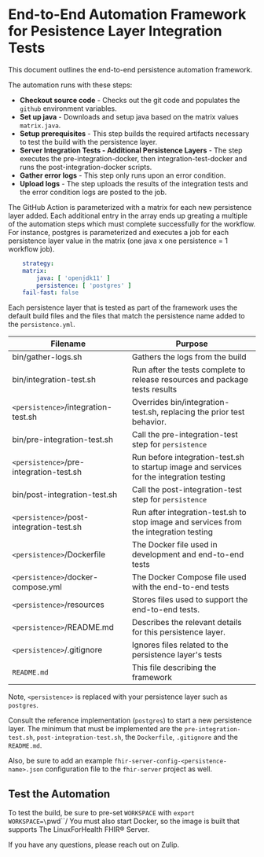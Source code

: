 # End-to-End Automation Framework for Pesistence Layer Integration Tests

This document outlines the end-to-end persistence automation framework. 

The automation runs with these steps: 

- **Checkout source code** - Checks out the git code and populates the `github` environment variables.
- **Set up java** - Downloads and setup java based on the matrix values `matrix.java`.
- **Setup prerequisites** - This step builds the required artifacts necessary to test the build with the persistence layer. 
- **Server Integration Tests - Additional Persistence Layers** - The step executes the pre-integration-docker, then integration-test-docker and runs the post-integration-docker scripts.
- **Gather error logs** - This step only runs upon an error condition. 
- **Upload logs** - The step uploads the results of the integration tests and the error condition logs are posted to the job. 

The GitHub Action is parameterized with a matrix for each new persistence layer added. Each additional entry in the array ends up greating a multiple of the automation steps which must complete successfully for the workflow. For instance, postgres is parameterized and executes a job for each persistence layer value in the matrix (one java x one persistence = 1 workflow job). 

``` yaml
    strategy:
    matrix:
        java: [ 'openjdk11' ]
        persistence: [ 'postgres' ]
    fail-fast: false
```

Each persistence layer that is tested as part of the framework uses the default build files and the files that match the persistence name added to the `persistence.yml`.

|Filename|Purpose|
|----------|----------------|
|bin/gather-logs.sh|Gathers the logs from the build|
|bin/integration-test.sh|Run after the tests complete to release resources and package tests results|
|`<persistence>`/integration-test.sh|Overrides bin/integration-test.sh, replacing the prior test behavior.|
|bin/pre-integration-test.sh|Call the pre-integration-test step for `persistence`|
|`<persistence>`/pre-integration-test.sh|Run before integration-test.sh to startup image and services for the integration testing|
|bin/post-integration-test.sh|Call the post-integration-test step for `persistence`|
|`<persistence>`/post-integration-test.sh|Run after integration-test.sh to stop image and services from the integration testing|
|`<persistence>`/Dockerfile|The Docker file used in development and end-to-end tests|
|`<persistence>`/docker-compose.yml|The Docker Compose file used with the end-to-end tests|
|`<persistence>`/resources| Stores files used to support the end-to-end tests. |
|`<persistence>`/README.md|Describes the relevant details for this persistence layer.|
|`<persistence>`/.gitignore|Ignores files related to the persistence layer's tests|
|`README.md`|This file describing the framework|

Note, `<persistence>` is replaced with your persistence layer such as `postgres`. 

Consult the reference implementation (`postgres`) to start a new persistence layer. The minimum that must be implemented are the `pre-integration-test.sh`, `post-integration-test.sh`, the `Dockerfile`, `.gitignore` and the `README.md`.

Also, be sure to add an example `fhir-server-config-<persistence-name>.json` configuration file to the `fhir-server` project as well. 

## Test the Automation

To test the build, be sure to pre-set `WORKSPACE` with `export WORKSPACE=\`pwd\``/
You must also start Docker, so the image is built that supports The LinuxForHealth FHIR® Server.

If you have any questions, please reach out on Zulip.
